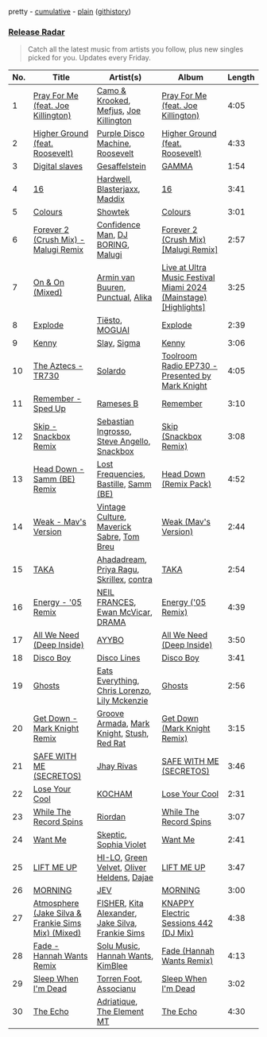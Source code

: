 pretty - [cumulative](/playlists/cumulative/Release%20Radar.md) - [plain](/playlists/plain/37i9dQZEVXbsudmxBFKW7G) ([githistory](https://github.githistory.xyz/vitokorn/spotify-playlist-archive/blob/master/playlists/plain/37i9dQZEVXbsudmxBFKW7G))
### [Release Radar](https://open.spotify.com/playlist/37i9dQZEVXbsudmxBFKW7G)

> Catch all the latest music from artists you follow, plus new singles picked for you. Updates every Friday.

| No. | Title | Artist(s) | Album | Length |
|---|---|---|---|---|
| 1 | [Pray For Me (feat. Joe Killington)](https://open.spotify.com/track/3NvttPtSmUTY0EHZiF9fgs) | [Camo & Krooked](https://open.spotify.com/artist/2N8IPNZTiNo3nj4mreOlHU), [Mefjus](https://open.spotify.com/artist/54qqaSH6byJIb8eFWxe3Pj), [Joe Killington](https://open.spotify.com/artist/0QvtEuDIDAsKpfuOe2a237) | [Pray For Me (feat. Joe Killington)](https://open.spotify.com/album/7hG2MhIyTEPSf5zZV3FaBW) | 4:05 |
| 2 | [Higher Ground (feat. Roosevelt)](https://open.spotify.com/track/6exgQSGBxYo8WzRSw10JJD) | [Purple Disco Machine](https://open.spotify.com/artist/2WBJQGf1bT1kxuoqziH5g4), [Roosevelt](https://open.spotify.com/artist/4AQrqVz6BYwy29iMxcGtx7) | [Higher Ground (feat. Roosevelt)](https://open.spotify.com/album/7cOtzEm2d848DVGKfrgSip) | 4:33 |
| 3 | [Digital slaves](https://open.spotify.com/track/2vMXEYcrqv5HAoBy83UQkT) | [Gesaffelstein](https://open.spotify.com/artist/3hteYQFiMFbJY7wS0xDymP) | [GAMMA](https://open.spotify.com/album/5XinwAQBhLsp1NrFjfqzLO) | 1:54 |
| 4 | [16](https://open.spotify.com/track/1DaiV2h1XWvqpyxJ25Q6Cs) | [Hardwell](https://open.spotify.com/artist/6BrvowZBreEkXzJQMpL174), [Blasterjaxx](https://open.spotify.com/artist/37awA8DFCAnCCL7aqYbDnD), [Maddix](https://open.spotify.com/artist/0RMeG9M8QFzss9bAbq99KA) | [16](https://open.spotify.com/album/6gmvmAQvthM3tyXqOaOyFX) | 3:41 |
| 5 | [Colours](https://open.spotify.com/track/3Uk2w6r3A3RlQcFwxKmkh0) | [Showtek](https://open.spotify.com/artist/3gk0OYeLFWYupGFRHqLSR7) | [Colours](https://open.spotify.com/album/0sSAo1leCAoLLaDlkUzZK2) | 3:01 |
| 6 | [Forever 2 (Crush Mix) - Malugi Remix](https://open.spotify.com/track/1lWiQ34sGK1i862zAFiRNW) | [Confidence Man](https://open.spotify.com/artist/0RwXnFrEoI8tltFvYpJgP6), [DJ BORING](https://open.spotify.com/artist/3MkIU5jhXTMK9pYQTRVI6p), [Malugi](https://open.spotify.com/artist/50udUOTR7dQUgyPwPuCLM6) | [Forever 2 (Crush Mix) [Malugi Remix]](https://open.spotify.com/album/4GVMrNM51OLbs6tR5gnCUU) | 2:57 |
| 7 | [On & On (Mixed)](https://open.spotify.com/track/7gUGUxk5e8CITDVwxmmhfL) | [Armin van Buuren](https://open.spotify.com/artist/0SfsnGyD8FpIN4U4WCkBZ5), [Punctual](https://open.spotify.com/artist/1ocnIbhFWM9bSPrd7Hu4zF), [Alika](https://open.spotify.com/artist/1U3n3wACHLjc8sS1obMEuf) | [Live at Ultra Music Festival Miami 2024 (Mainstage) [Highlights]](https://open.spotify.com/album/5y9UMEZY5e47d66v1GDTm9) | 3:25 |
| 8 | [Explode](https://open.spotify.com/track/4rnwQPqGNoHCQppYVdTZdu) | [Tiësto](https://open.spotify.com/artist/2o5jDhtHVPhrJdv3cEQ99Z), [MOGUAI](https://open.spotify.com/artist/4xgFgBZ7CRtgtHcziClOwQ) | [Explode](https://open.spotify.com/album/6PlqsS0firvxsrefOvbUOc) | 2:39 |
| 9 | [Kenny](https://open.spotify.com/track/0Cn7uPxAxMUcdZ9HVtpfik) | [Slay](https://open.spotify.com/artist/3mJPM3drRUdlDVXcc3tA0M), [Sigma](https://open.spotify.com/artist/01pKrlgPJhm5dB4lneYAqS) | [Kenny](https://open.spotify.com/album/52or3DpjweGn975r6FxzKi) | 3:06 |
| 10 | [The Aztecs - TR730](https://open.spotify.com/track/7B1XDcXN5TrgNpFA5kxkRN) | [Solardo](https://open.spotify.com/artist/0oO1IaDOBSeI96HbnCa5pZ) | [Toolroom Radio EP730 - Presented by Mark Knight](https://open.spotify.com/album/060f2ldMf9B090NtkVIAaw) | 4:05 |
| 11 | [Remember - Sped Up](https://open.spotify.com/track/4p1PFvaiu8YwnHE8Lz5vJa) | [Rameses B](https://open.spotify.com/artist/06EfEcjc0vdvI6VNL0soIO) | [Remember](https://open.spotify.com/album/7B9IWejK8BI06R5XSjZepO) | 3:10 |
| 12 | [Skip - Snackbox Remix](https://open.spotify.com/track/3Ba7nCo5pjtPd3xhxkUVul) | [Sebastian Ingrosso](https://open.spotify.com/artist/6hyMWrxGBsOx6sWcVj1DqP), [Steve Angello](https://open.spotify.com/artist/4FqPRilb0Ja0TKG3RS3y4s), [Snackbox](https://open.spotify.com/artist/03NvCV8Gy0VLvUcIA8T0cJ) | [Skip (Snackbox Remix)](https://open.spotify.com/album/7m1nhuEo0c9x8l5uAsJ5wO) | 3:08 |
| 13 | [Head Down - Samm (BE) Remix](https://open.spotify.com/track/5t1UxKq4mNihkBQDrJLO4S) | [Lost Frequencies](https://open.spotify.com/artist/7f5Zgnp2spUuuzKplmRkt7), [Bastille](https://open.spotify.com/artist/7EQ0qTo7fWT7DPxmxtSYEc), [Samm (BE)](https://open.spotify.com/artist/2IDtMW47SEAptw9RwNREm0) | [Head Down (Remix Pack)](https://open.spotify.com/album/5fSB7APCR8tXYEaHwpRiic) | 4:52 |
| 14 | [Weak - Mav's Version](https://open.spotify.com/track/3j6Zfk3H6v9IO6r48YdKVo) | [Vintage Culture](https://open.spotify.com/artist/28uJnu5EsrGml2tBd7y8ts), [Maverick Sabre](https://open.spotify.com/artist/0ukgrNYk51TkMQr0f2Br4Q), [Tom Breu](https://open.spotify.com/artist/4Y4jZlaPkgIlzMp6kmcr9h) | [Weak (Mav's Version)](https://open.spotify.com/album/56v6sdACC0SuLiSvtsilLN) | 2:44 |
| 15 | [TAKA](https://open.spotify.com/track/645e3XeVtB7QYpl3RdJBil) | [Ahadadream](https://open.spotify.com/artist/3SvsaUFZZNgVZYKrcFgzWW), [Priya Ragu](https://open.spotify.com/artist/6iZTyHbQWGzpiWoyI0zz9F), [Skrillex](https://open.spotify.com/artist/5he5w2lnU9x7JFhnwcekXX), [contra](https://open.spotify.com/artist/5VYRcaryFLFZnA5HvnRHFi) | [TAKA](https://open.spotify.com/album/7pLqwqHzVfu62xso8Dpn40) | 2:54 |
| 16 | [Energy - '05 Remix](https://open.spotify.com/track/3f6u2nwY2wgW8yq9Ith9P0) | [NEIL FRANCES](https://open.spotify.com/artist/587PA35pRGL1JwQr6idJbb), [Ewan McVicar](https://open.spotify.com/artist/4d2NUjh9ZrzG1ZZdhpSDKH), [DRAMA](https://open.spotify.com/artist/7LvvNoUPwTZpgXDWBRrfHg) | [Energy ('05 Remix)](https://open.spotify.com/album/2wRRQ3sFAFiNzKUFxGms8R) | 4:39 |
| 17 | [All We Need (Deep Inside)](https://open.spotify.com/track/4QH1B0fYwxCmFkY8bxhocr) | [AYYBO](https://open.spotify.com/artist/0YVquC9RaJLYFNmlJFzkTV) | [All We Need (Deep Inside)](https://open.spotify.com/album/18DfikKMks3PcTBfNIhBr9) | 3:50 |
| 18 | [Disco Boy](https://open.spotify.com/track/0kE354dlcnsm9hYRTT2D5E) | [Disco Lines](https://open.spotify.com/artist/5Kmr0b3ip8g9P2i0dLTC3Z) | [Disco Boy](https://open.spotify.com/album/3Txc8x00YzCwL0RKvZ3jxs) | 3:41 |
| 19 | [Ghosts](https://open.spotify.com/track/3nAYEZFHbgbWyR9ztORqlm) | [Eats Everything](https://open.spotify.com/artist/4W991QdgKWX4TO864ypInA), [Chris Lorenzo](https://open.spotify.com/artist/7tm9Tuc70geXOOyKhtZHIj), [Lily Mckenzie](https://open.spotify.com/artist/6LsSHppZVgx7eks7hAkTPN) | [Ghosts](https://open.spotify.com/album/5HY0aSwicIG1FdTS4lP3Uw) | 2:56 |
| 20 | [Get Down - Mark Knight Remix](https://open.spotify.com/track/7MxKs6eVfrueHpH6N0uqzE) | [Groove Armada](https://open.spotify.com/artist/67tgMwUfnmqzYsNAtnP6YJ), [Mark Knight](https://open.spotify.com/artist/3h11MHQeCrcsUgRRijI1zL), [Stush](https://open.spotify.com/artist/3lR9sktAKCI2eJeTEHBcTT), [Red Rat](https://open.spotify.com/artist/4lthN9sVX4QW2lnXQEUbMh) | [Get Down (Mark Knight Remix)](https://open.spotify.com/album/5pXdnM7WliDR9IbmqG0F3u) | 3:15 |
| 21 | [SAFE WITH ME (SECRETOS)](https://open.spotify.com/track/0FCABIXhXHI4mi0qao8gTR) | [Jhay Rivas](https://open.spotify.com/artist/4hQHXyqZ6QlqPC76XmT2kH) | [SAFE WITH ME (SECRETOS)](https://open.spotify.com/album/3W2fOiqWefDpA1huBvt3fe) | 3:46 |
| 22 | [Lose Your Cool](https://open.spotify.com/track/7oMEgEbDe9bEgYIgxh829R) | [KOCHAM](https://open.spotify.com/artist/07gJZgbJwBIKN2DmCn7Dqu) | [Lose Your Cool](https://open.spotify.com/album/6ds77NB4MHXhZtNMvrEXUC) | 2:31 |
| 23 | [While The Record Spins](https://open.spotify.com/track/1ckOvdwaxiooVcfL0DzK9a) | [Riordan](https://open.spotify.com/artist/68rU1sdZ0HjxjEC5YnSmao) | [While The Record Spins](https://open.spotify.com/album/135CTWr4t18H7fhDpgQyHr) | 3:07 |
| 24 | [Want Me](https://open.spotify.com/track/3F1dotxeflBfqdPRO2umZX) | [Skeptic](https://open.spotify.com/artist/1b3IrBNhhpCTXFoJDA8DfI), [Sophia Violet](https://open.spotify.com/artist/3IRC7BHlsmE57kbHaGSAsV) | [Want Me](https://open.spotify.com/album/6QhchIByTxiMVcBhjTctKJ) | 2:41 |
| 25 | [LIFT ME UP](https://open.spotify.com/track/7LNiEbgn9x43HQGQywRoYC) | [HI-LO](https://open.spotify.com/artist/0ETJQforv5OXgDgidQv9qd), [Green Velvet](https://open.spotify.com/artist/3ABaec4jjl95VqmG1iD4k2), [Oliver Heldens](https://open.spotify.com/artist/5nki7yRhxgM509M5ADlN1p), [Dajae](https://open.spotify.com/artist/79Gg0tmzETfnVrOUjgXPeE) | [LIFT ME UP](https://open.spotify.com/album/4P4mMZqsPVTzwAxpdMrHVe) | 3:47 |
| 26 | [MORNING](https://open.spotify.com/track/4h6PzI2Fbo5z4QXOHnsCWo) | [JEV](https://open.spotify.com/artist/6StZbL9v3UpuaMwIoq8fyW) | [MORNING](https://open.spotify.com/album/0ye9pq49yrh7Am5yB8T7Fp) | 3:00 |
| 27 | [Atmosphere (Jake Silva & Frankie Sims Mix) (Mixed)](https://open.spotify.com/track/3tjlmKdzBOjYsFSnANrnfY) | [FISHER](https://open.spotify.com/artist/1VJ0briNOlXRtJUAzoUJdt), [Kita Alexander](https://open.spotify.com/artist/001NL1PFnDG5hgcFVq2D05), [Jake Silva](https://open.spotify.com/artist/5RLODyL9SNX8KYZ0yiiXvL), [Frankie Sims](https://open.spotify.com/artist/4DTYLYW3XQPCSyd01VWjF9) | [KNAPPY Electric Sessions 442 (DJ Mix)](https://open.spotify.com/album/5n04dt2y6sFd3LM3zEerMi) | 4:38 |
| 28 | [Fade - Hannah Wants Remix](https://open.spotify.com/track/5JYLkzs3VcbONmfZF8PGpp) | [Solu Music](https://open.spotify.com/artist/0lpwsK5bX64iD7GjEda5De), [Hannah Wants](https://open.spotify.com/artist/7sK4hnuUOXw6VStDw0q8NI), [KimBlee](https://open.spotify.com/artist/4OKxdPfybjZIWXLj8rml2s) | [Fade (Hannah Wants Remix)](https://open.spotify.com/album/4vo0lZdDBihQsGNu5o8V75) | 4:13 |
| 29 | [Sleep When I'm Dead](https://open.spotify.com/track/30yeok7NHCtILGL5MVmcbE) | [Torren Foot](https://open.spotify.com/artist/7lQOxDl96wmNoqGoW4kgv4), [Associanu](https://open.spotify.com/artist/17b9Hqjx88eMFbBawb6Z1U) | [Sleep When I'm Dead](https://open.spotify.com/album/3gNVkWbi0ydkDqPQw5MXyl) | 3:02 |
| 30 | [The Echo](https://open.spotify.com/track/0LaJAP7IkBKdGZwpnIOjIf) | [Adriatique](https://open.spotify.com/artist/02DWGcShQivFepRvGJ7xhB), [The Element MT](https://open.spotify.com/artist/1cjRHi3AfLz6fIIu8IaOTi) | [The Echo](https://open.spotify.com/album/2SL1jZqdMyq7TZAiVOG5pS) | 4:30 |